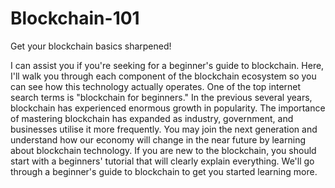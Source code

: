 # Blockchain-101
Get your blockchain basics sharpened!

I can assist you if you're seeking for a beginner's guide to blockchain. Here, I'll walk you through each component of the blockchain ecosystem so you can see how this technology actually operates. One of the top internet search terms is "blockchain for beginners." In the previous several years, blockchain has experienced enormous growth in popularity. The importance of mastering blockchain has expanded as industry, government, and businesses utilise it more frequently. You may join the next generation and understand how our economy will change in the near future by learning about blockchain technology. If you are new to the blockchain, you should start with a beginners' tutorial that will clearly explain everything.
We'll go through a beginner's guide to blockchain to get you started learning more.
